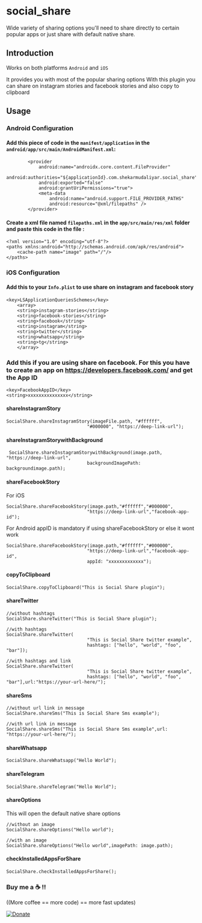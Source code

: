 # social_share

Wide variety of sharing options you'll need to share directly to certain popular apps or just share with default native share.

## Introduction

Works on both platforms `Android` and `iOS`

It provides you with most of the popular sharing options
With this plugin you can share on instagram stories and facebook stories and also copy to clipboard

## Usage

### Android Configuration

#### Add this piece of code in the `manifest/application` in the `android/app/src/main/AndroidManifest.xml`:

```
 		<provider
            android:name="androidx.core.content.FileProvider"
            android:authorities="${applicationId}.com.shekarmudaliyar.social_share"
            android:exported="false"
            android:grantUriPermissions="true">
            <meta-data
                android:name="android.support.FILE_PROVIDER_PATHS"
                android:resource="@xml/filepaths" />
        </provider>
```

#### Create a xml file named `filepaths.xml` in the `app/src/main/res/xml` folder and paste this code in the file :

```
<?xml version="1.0" encoding="utf-8"?>
<paths xmlns:android="http://schemas.android.com/apk/res/android">
    <cache-path name="image" path="/"/>
</paths>
```

### iOS Configuration

#### Add this to your `Info.plist` to use share on instagram and facebook story

```
<key>LSApplicationQueriesSchemes</key>
	<array>
	<string>instagram-stories</string>
	<string>facebook-stories</string>
	<string>facebook</string>
	<string>instagram</string>
	<string>twitter</string>
	<string>whatsapp</string>
    <string>tg</string>
	</array>
```

### Add this if you are using share on facebook. For this you have to create an app on https://developers.facebook.com/ and get the App ID

```
<key>FacebookAppID</key>
<string>xxxxxxxxxxxxxxx</string>
```

#### shareInstagramStory

```
SocialShare.shareInstagramStory(imageFile.path, "#ffffff",
                              "#000000", "https://deep-link-url");
```

#### shareInstagramStorywithBackground

```
 SocialShare.shareInstagramStorywithBackground(image.path, "https://deep-link-url",
                              backgroundImagePath: backgroundimage.path);
```

#### shareFacebookStory

For iOS

```
SocialShare.shareFacebookStory(image.path,"#ffffff","#000000",
                              "https://deep-link-url","facebook-app-id");
```

For Android
appID is mandatory if using shareFacebookStory or else it wont work

```
SocialShare.shareFacebookStory(image.path,"#ffffff","#000000",
                              "https://deep-link-url","facebook-app-id",
							  appId: "xxxxxxxxxxxxx");
```

#### copyToClipboard

```
SocialShare.copyToClipboard("This is Social Share plugin");
```

#### shareTwitter

```
//without hashtags
SocialShare.shareTwitter("This is Social Share plugin");

//with hashtags
SocialShare.shareTwitter(
                              "This is Social Share twitter example",
                              hashtags: ["hello", "world", "foo", "bar"]);

//with hashtags and link
SocialShare.shareTwitter(
                              "This is Social Share twitter example",
                              hashtags: ["hello", "world", "foo", "bar"],url:"https://your-url-here/");
```

#### shareSms

```
//without url link in message
SocialShare.shareSms("This is Social Share Sms example");

//with url link in message
SocialShare.shareSms("This is Social Share Sms example",url: "https://your-url-here/");
```

#### shareWhatsapp

```
SocialShare.shareWhatsapp("Hello World");
```

#### shareTelegram

```
SocialShare.shareTelegram("Hello World");
```

#### shareOptions

This will open the default native share options

```
//without an image
SocialShare.shareOptions("Hello world");

//with an image
SocialShare.shareOptions("Hello world",imagePath: image.path);
```

#### checkInstalledAppsForShare

```
SocialShare.checkInstalledAppsForShare();
```

### Buy me a :coffee: !!

((More coffee == more code) == more fast updates)

[![Donate](https://img.shields.io/badge/Donate-PayPal-green.svg)](https://paypal.me/b1naryishere/10)
